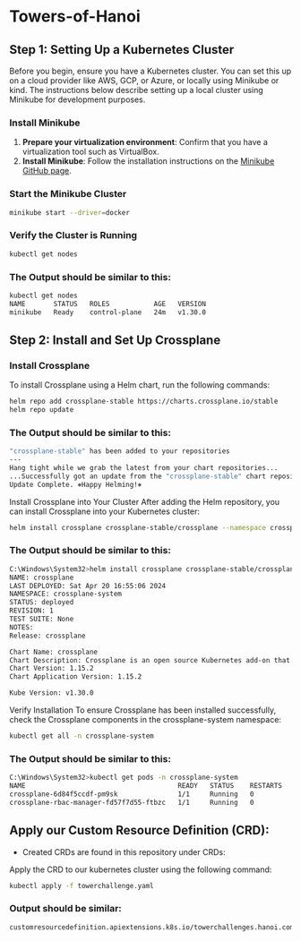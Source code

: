 # Towers-of-Hanoi

## Step 1: Setting Up a Kubernetes Cluster

Before you begin, ensure you have a Kubernetes cluster. You can set this up on a cloud provider like AWS, GCP, or Azure, or locally using Minikube or kind. The instructions below describe setting up a local cluster using Minikube for development purposes.

### Install Minikube

1. **Prepare your virtualization environment**: Confirm that you have a virtualization tool such as VirtualBox.
2. **Install Minikube**: Follow the installation instructions on the [Minikube GitHub page](https://github.com/kubernetes/minikube).

### Start the Minikube Cluster

```bash
minikube start --driver=docker
```

### Verify the Cluster is Running
``` bash
kubectl get nodes
```

### The Output should be similar to this: 
```bash
kubectl get nodes
NAME       STATUS   ROLES           AGE   VERSION
minikube   Ready    control-plane   24m   v1.30.0
```

## Step 2: Install and Set Up Crossplane

### Install Crossplane

To install Crossplane using a Helm chart, run the following commands:

```bash
helm repo add crossplane-stable https://charts.crossplane.io/stable
helm repo update
```

### The Output should be similar to this:

``` bash
"crossplane-stable" has been added to your repositories
--- 
Hang tight while we grab the latest from your chart repositories...
...Successfully got an update from the "crossplane-stable" chart repository
Update Complete. ⎈Happy Helming!⎈
```
Install Crossplane into Your Cluster
After adding the Helm repository, you can install Crossplane into your Kubernetes cluster:
``` bash
helm install crossplane crossplane-stable/crossplane --namespace crossplane-system --create-namespace
```

### The Output should be similar to this:

``` bash
C:\Windows\System32>helm install crossplane crossplane-stable/crossplane --namespace crossplane-system --create-namespace
NAME: crossplane
LAST DEPLOYED: Sat Apr 20 16:55:06 2024
NAMESPACE: crossplane-system
STATUS: deployed
REVISION: 1
TEST SUITE: None
NOTES:
Release: crossplane

Chart Name: crossplane
Chart Description: Crossplane is an open source Kubernetes add-on that enables platform teams to assemble infrastructure from multiple vendors, and expose higher level self-service APIs for application teams to consume.
Chart Version: 1.15.2
Chart Application Version: 1.15.2

Kube Version: v1.30.0 
```
Verify Installation
To ensure Crossplane has been installed successfully, check the Crossplane components in the crossplane-system namespace:
``` bash
kubectl get all -n crossplane-system
```
### The Output should be similar to this:

``` bash
C:\Windows\System32>kubectl get pods -n crossplane-system
NAME                                      READY   STATUS    RESTARTS   AGE
crossplane-6d84f5ccdf-pm9sk               1/1     Running   0          22s
crossplane-rbac-manager-fd57f7d55-ftbzc   1/1     Running   0          22s
```


## Apply our Custom Resource Definition (CRD): 

- Created CRDs are found in this repository under CRDs: 

Apply the CRD to our kubernetes cluster using the following command: 

```bash
kubectl apply -f towerchallenge.yaml
```

### Output should be similar: 
```bash 
customresourcedefinition.apiextensions.k8s.io/towerchallenges.hanoi.com created
```